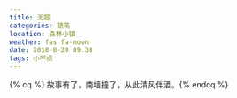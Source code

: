 ```yaml
---
title: 无题
categories: 随笔
location: 森林小镇
weather: fas fa-moon
date: 2018-8-20 09:38
tags: 小不点
---
```

{% cq %} 故事有了，南墙撞了，从此清风伴酒。{% endcq %}
